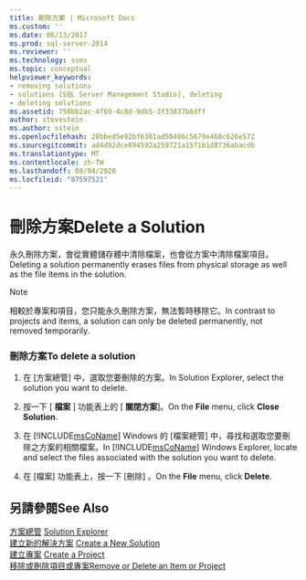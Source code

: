 ```yaml
---
title: 刪除方案 | Microsoft Docs
ms.custom: ''
ms.date: 06/13/2017
ms.prod: sql-server-2014
ms.reviewer: ''
ms.technology: ssms
ms.topic: conceptual
helpviewer_keywords:
- removing solutions
- solutions [SQL Server Management Studio], deleting
- deleting solutions
ms.assetid: 750bb2ac-4f69-4c8d-9db5-3f33837b6dff
author: stevestein
ms.author: sstein
ms.openlocfilehash: 28bbed5e92bf6301ad50486c5679e468c626e572
ms.sourcegitcommit: ad4d92dce894592a259721a1571b1d8736abacdb
ms.translationtype: MT
ms.contentlocale: zh-TW
ms.lasthandoff: 08/04/2020
ms.locfileid: "87597521"
---
```

# <a name="delete-a-solution"></a><span data-ttu-id="b32a4-102">刪除方案</span><span class="sxs-lookup"><span data-stu-id="b32a4-102">Delete a Solution</span></span>
  <span data-ttu-id="b32a4-103">永久刪除方案，會從實體儲存體中清除檔案，也會從方案中清除檔案項目。</span><span class="sxs-lookup"><span data-stu-id="b32a4-103">Deleting a solution permanently erases files from physical storage as well as the file items in the solution.</span></span>  
  
> [!NOTE]  
>  <span data-ttu-id="b32a4-104">相較於專案和項目，您只能永久刪除方案，無法暫時移除它。</span><span class="sxs-lookup"><span data-stu-id="b32a4-104">In contrast to projects and items, a solution can only be deleted permanently, not removed temporarily.</span></span>  
  
### <a name="to-delete-a-solution"></a><span data-ttu-id="b32a4-105">刪除方案</span><span class="sxs-lookup"><span data-stu-id="b32a4-105">To delete a solution</span></span>  
  
1.  <span data-ttu-id="b32a4-106">在 [方案總管] 中，選取您要刪除的方案。</span><span class="sxs-lookup"><span data-stu-id="b32a4-106">In Solution Explorer, select the solution you want to delete.</span></span>  
  
2.  <span data-ttu-id="b32a4-107">按一下 [ **檔案** ] 功能表上的 [ **關閉方案**]。</span><span class="sxs-lookup"><span data-stu-id="b32a4-107">On the **File** menu, click **Close Solution**.</span></span>  
  
3.  <span data-ttu-id="b32a4-108">在 [!INCLUDE[msCoName](../../includes/msconame-md.md)] Windows 的 [檔案總管] 中，尋找和選取您要刪除之方案的相關檔案。</span><span class="sxs-lookup"><span data-stu-id="b32a4-108">In [!INCLUDE[msCoName](../../includes/msconame-md.md)] Windows Explorer, locate and select the files associated with the solution you want to delete.</span></span>  
  
4.  <span data-ttu-id="b32a4-109">在 [檔案]  功能表上，按一下 [刪除]  。</span><span class="sxs-lookup"><span data-stu-id="b32a4-109">On the **File** menu, click **Delete**.</span></span>  
  
## <a name="see-also"></a><span data-ttu-id="b32a4-110">另請參閱</span><span class="sxs-lookup"><span data-stu-id="b32a4-110">See Also</span></span>  
 <span data-ttu-id="b32a4-111">[方案總管](solution-explorer.md) </span><span class="sxs-lookup"><span data-stu-id="b32a4-111">[Solution Explorer](solution-explorer.md) </span></span>  
 <span data-ttu-id="b32a4-112">[建立新的解決方案](create-a-new-solution.md) </span><span class="sxs-lookup"><span data-stu-id="b32a4-112">[Create a New Solution](create-a-new-solution.md) </span></span>  
 <span data-ttu-id="b32a4-113">[建立專案](create-a-project.md) </span><span class="sxs-lookup"><span data-stu-id="b32a4-113">[Create a Project](create-a-project.md) </span></span>  
 [<span data-ttu-id="b32a4-114">移除或刪除項目或專案</span><span class="sxs-lookup"><span data-stu-id="b32a4-114">Remove or Delete an Item or Project</span></span>](remove-or-delete-an-item-or-project.md)  
  
  
